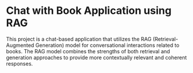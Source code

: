 # Chat with Book Application using RAG

This project is a chat-based application that utilizes the RAG (Retrieval-Augmented Generation) model for conversational interactions related to books. The RAG model combines the strengths of both retrieval and generation approaches to provide more contextually relevant and coherent responses.
